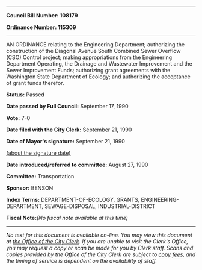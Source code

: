 

********

**Council Bill Number: 108179**
   
**Ordinance Number: 115309**
********

 AN ORDINANCE relating to the Engineering Department; authorizing the construction of the Diagonal Avenue South Combined Sewer Overflow (CSO) Control project; making appropriations from the Engineering Department Operating, the Drainage and Wastewater Improvement and the Sewer Improvement Funds; authorizing grant agreements with the Washington State Department of Ecology; and authorizing the acceptance of grant funds therefor.

**Status:** Passed
   
**Date passed by Full Council:** September 17, 1990
   
**Vote:** 7-0
   
**Date filed with the City Clerk:** September 21, 1990
   
**Date of Mayor's signature:** September 21, 1990
   
[(about the signature date)](/~public/approvaldate.htm)
   
   
   
**Date introduced/referred to committee:** August 27, 1990
   
**Committee:** Transportation
   
**Sponsor:** BENSON
   
   
**Index Terms:** DEPARTMENT-OF-ECOLOGY, GRANTS, ENGINEERING-DEPARTMENT, SEWAGE-DISPOSAL, INDUSTRIAL-DISTRICT

**Fiscal Note:**_(No fiscal note available at this time)_
********

_No text for this document is available on-line. You may view this document at [the Office of the City Clerk](http://www.seattle.gov/leg/clerk/contactUs.htm). If you are unable to visit the Clerk's Office, you may request a copy or scan be made for you by Clerk staff. Scans and copies provided by the Office of the City Clerk are subject to [copy fees](http://clerk.seattle.gov/~public/clerkfees.htm), and the timing of service is dependent on the availability of staff._

